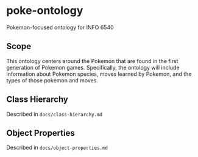 # poke-ontology
Pokemon-focused ontology for INFO 6540

## Scope

This ontology centers around the Pokemon that are found in the first generation of Pokemon games. Specifically, the ontology will include information about Pokemon species, moves learned by Pokemon, and the types of those pokemon and moves. 

## Class Hierarchy

Described in `docs/class-hierarchy.md`

## Object Properties

Described in `docs/object-properties.md`
